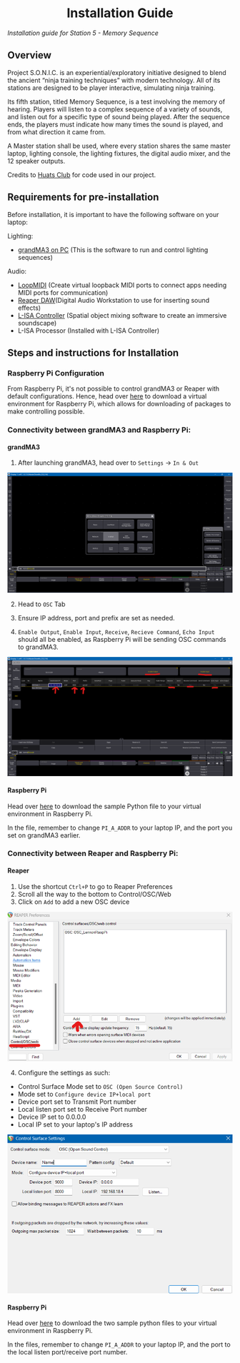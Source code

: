 <h1 align="center">
  Installation Guide
</h1>

<p align="center">

 <i align="center">Installation guide for Station 5 - Memory Sequence </i>
</p>

## Overview

Project S.O.N.I.C. is an experiential/exploratory initiative designed to blend the ancient “ninja training techniques” with modern technology. All of its stations are designed to be player interactive, simulating ninja training.

Its fifth station, titled Memory Sequence, is a test involving the memory of hearing. Players will listen to a complex sequence of a variety of sounds, and listen out for a specific type of sound being played. After the sequence ends, the players must indicate how many times the sound is played, and from what direction it came from.

A Master station shall be used, where every station shares the same master laptop, lighting console, the lighting fixtures, the digital audio mixer, and the 12 speaker outputs.

Credits to [Huats Club](https://github.com/huats-club) for code used in our project.

## Requirements for pre-installation

Before installation, it is important to have the following software on your laptop:

Lighting:

- [grandMA3 on PC](https://www.malighting.com/downloads/products/grandma3/) (This is the software to run and control lighting sequences)

Audio:

- [LoopMIDI](https://www.tobias-erichsen.de/software/loopmidi.html) (Create virtual loopback MIDI ports to connect apps needing MIDI ports for communication)
- [Reaper DAW](https://www.reaper.fm/download.php)(Digital Audio Workstation to use for inserting sound effects)
- [L-ISA Controller](https://www.l-acoustics.com/products/l-isa-studio/) (Spatial object mixing software to create an immersive soundscape)
- L-ISA Processor (Installed with L-ISA Controller)

## Steps and instructions for Installation

### Raspberry Pi Configuration

From Raspberry Pi, it's not possible to control grandMA3 or Reaper with default configurations. Hence, head over [here](https://github.com/huats-club/mts_sensor_cookbook/blob/main/0.%20virtual_environment/venv.md) to download a virtual environment for Raspberry Pi, which allows for downloading of packages to make controlling possible.

### Connectivity between grandMA3 and Raspberry Pi:

#### grandMA3

1) After launching grandMA3, head over to `Settings` -> `In & Out`

![](screenshots/GrandMA3_Step1.png)

2) Head to `OSC` Tab

3) Ensure IP address, port and prefix are set as needed.

4) `Enable Output`, `Enable Input`, `Receive`, `Recieve Command`, `Echo Input` should all be enabled, as Raspberry Pi will be sending OSC commands to grandMA3.

![](screenshots/GrandMA3_Step4.png)

#### Raspberry Pi

Head over [here](https://github.com/huats-club/oscstarterkit/tree/main/tutorial5) to download the sample Python file to your virtual environment in Raspberry Pi.

In the file, remember to change `PI_A_ADDR` to your laptop IP, and the port you set on grandMA3 earlier.

### Connectivity between Reaper and Raspberry Pi:

#### Reaper

1) Use the shortcut `Ctrl+P` to go to Reaper Preferences 
2) Scroll all the way to the bottom to Control/OSC/Web
3) Click on `Add` to add a new OSC device 

![](screenshots/Reaper_Step1.png)

4) Configure the settings as such:

- Control Surface Mode set to `OSC (Open Source Control)`
- Mode set to `Configure device IP+local port`
- Device port set to Transmit Port number
- Local listen port set to Receive Port number
- Device IP set to 0.0.0.0
- Local IP set to your laptop's IP address

![](screenshots/Reaper_Step4.png)

#### Raspberry Pi

Head over [here](https://github.com/huats-club/oscstarterkit/tree/main/tutorial8) to download the two sample python files to your virtual environment in Raspberry Pi.

In the files, remember to change `PI_A_ADDR` to your laptop IP, and the port to the local listen port/receive port number.